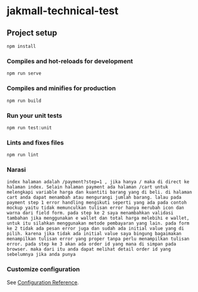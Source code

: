 # jakmall-technical-test

## Project setup
```
npm install
```

### Compiles and hot-reloads for development
```
npm run serve
```

### Compiles and minifies for production
```
npm run build
```

### Run your unit tests
```
npm run test:unit
```

### Lints and fixes files
```
npm run lint
```
### Narasi
```
index halaman adalah /payment?step=1 , jika hanya / maka di direct ke halaman index. Selain halaman payment ada halaman /cart untuk melengkapi variable harga dan kuantiti barang yang di beli. di halaman cart anda dapat menambah atau mengurangi jumlah barang. lalau pada payment step 1 error handling mengikuti seperti yang ada pada contoh mockup yaitu tidak memunculkan tulisan error hanya merubah icon dan warna dari field form. pada step ke 2 saya menambahkan validasi tambahan jika menggunakan e wallet dan total harga melebihi e wallet, untuk itu silahkan menggunakan metode pembayaran yang lain. pada form ke 2 tidak ada pesan error juga dan sudah ada initial value yang di pilih. karena jika tidak ada initial value saya bingung bagaimakan menampilkan tulisan error yang proper tanpa perlu menampilkan tulisan error. pada step ke 3 akan ada order id yang mana di simpan pada browser. maka dari itu anda dapat melihat detail order id yang sebelumnya jika anda punya
```
### Customize configuration
See [Configuration Reference](https://cli.vuejs.org/config/).
